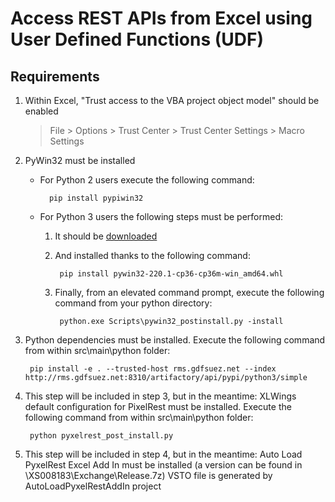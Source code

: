 # Access REST APIs from Excel using User Defined Functions (UDF)

## Requirements

1. Within Excel, "Trust access to the VBA project object model" should be enabled
    > File > Options > Trust Center > Trust Center Settings > Macro Settings
2. PyWin32 must be installed
    * For Python 2 users execute the following command:
    
            pip install pypiwin32
    * For Python 3 users the following steps must be performed:
        1. It should be [downloaded](http://www.lfd.uci.edu/~gohlke/pythonlibs/#pywin32)
        2. And installed thanks to the following command:
        
                pip install pywin32-220.1-cp36-cp36m-win_amd64.whl
        3. Finally, from an elevated command prompt, execute the following command from your python directory:
        
                python.exe Scripts\pywin32_postinstall.py -install
3. Python dependencies must be installed. Execute the following command from within src\main\python folder:

        pip install -e . --trusted-host rms.gdfsuez.net --index http://rms.gdfsuez.net:8310/artifactory/api/pypi/python3/simple
4. This step will be included in step 3, but in the meantime: XLWings default configuration for PixelRest must be installed. Execute the following command from within src\main\python folder:

        python pyxelrest_post_install.py
5. This step will be included in step 4, but in the meantime: Auto Load PyxelRest Excel Add In must be installed (a version can be found in \\XS008183\Exchange\Release.7z)
    VSTO file is generated by AutoLoadPyxelRestAddIn project
